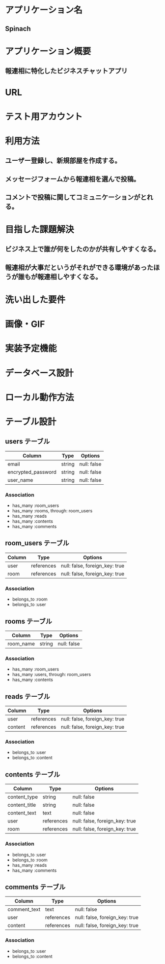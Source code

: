 # アプリケーション名
## Spinach

# アプリケーション概要
## 報連相に特化したビジネスチャットアプリ

# URL

# テスト用アカウント

# 利用方法
## ユーザー登録し、新規部屋を作成する。
## メッセージフォームから報連相を選んで投稿。
## コメントで投稿に関してコミュニケーションがとれる。

# 目指した課題解決
## ビジネス上で誰が何をしたのかが共有しやすくなる。
## 報連相が大事だというがそれができる環境があったほうが誰もが報連相しやすくなる。

# 洗い出した要件

# 画像・GIF

# 実装予定機能

# データベース設計

# ローカル動作方法







# テーブル設計

## users テーブル

| Column             | Type   | Options     |
| ------------------ | ------ | ----------- |
| email              | string | null: false |
| encrypted_password | string | null: false |
| user_name          | string | null: false |

### Association

- has_many :room_users
- has_many :rooms, through: room_users
- has_many :reads
- has_many :contents
- has_many :comments


## room_users テーブル

| Column | Type       | Options                        |
| ------ | ---------- | ------------------------------ |
| user   | references | null: false, foreign_key: true |
| room   | references | null: false, foreign_key: true |

### Association

- belongs_to :room
- belongs_to :user


## rooms テーブル

| Column    | Type   | Options     |
| --------- | ------ | ----------- |
| room_name | string | null: false |

### Association

- has_many :room_users
- has_many :users, through: room_users
- has_many :contents


## reads テーブル

| Column  | Type       | Options                        |
| ------- | ---------- | ------------------------------ |
| user    | references | null: false, foreign_key: true |
| content | references | null: false, foreign_key: true |

### Association

- belongs_to :user
- belongs_to :content


## contents テーブル

| Column        | Type       | Options                        |
| ------------- | ---------- | ------------------------------ |
| content_type  | string     | null: false                    |
| content_title | string     | null: false                    |
| content_text  | text       | null: false                    |
| user          | references | null: false, foreign_key: true |
| room          | references | null: false, foreign_key: true |

### Association

- belongs_to :user
- belongs_to :room
- has_many :reads
- has_many :comments


## comments テーブル

| Column       | Type       | Options                        |
| ------------ | ---------- | ------------------------------ |
| comment_text | text       | null: false                    |
| user         | references | null: false, foreign_key: true |
| content      | references | null: false, foreign_key: true |

### Association

- belongs_to :user
- belongs_to :content